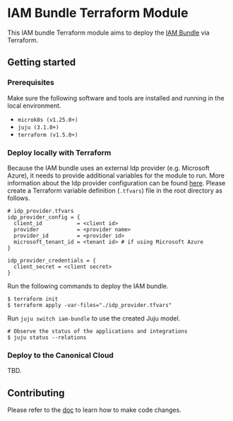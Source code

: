 # IAM Bundle Terraform Module

This IAM bundle Terraform module aims to deploy
the [IAM Bundle](https://github.com/canonical/iam-bundle) via Terraform.

## Getting started

### Prerequisites

Make sure the following software and tools are installed and running
in the local environment.

- `microk8s (v1.25.0+)`
- `juju (3.1.0+)`
- `terraform (v1.5.0+)`

### Deploy locally with Terraform

Because the IAM bundle uses an external Idp provider (e.g. Microsoft Azure),
it needs to provide additional variables for the module to run. More
information about the Idp provider configuration can be
found [here](https://github.com/canonical/kratos-external-idp-integrator/blob/main/config.yaml).
Please create a Terraform variable definition (`.tfvars`) file in the root
directory as follows.

```shell
# idp_provider.tfvars
idp_provider_config = {
  client_id           = <client id>
  provider            = <provider name>
  provider_id         = <provider id>
  microsoft_tenant_id = <tenant id> # if using Microsoft Azure
}

idp_provider_credentials = {
  client_secret = <client secret>
}
```

Run the following commands to deploy the IAM bundle.

```shell
$ terraform init
$ terraform apply -var-files="./idp_provider.tfvars"
```

Run `juju switch iam-bundle` to use the created Juju model.

```shell
# Observe the status of the applications and integrations
$ juju status --relations
```

### Deploy to the Canonical Cloud

TBD.

## Contributing

Please refer to the [doc](./CONTRIBUTING.md) to learn how to make code changes.
